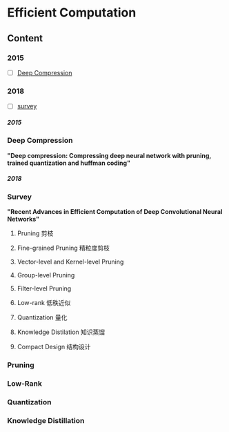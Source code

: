 # Efficient Computation
## Content
### 2015
- [ ] [Deep Compression](#deep-compression)

### 2018
- [ ] [survey](#survey)

##### 2015

### Deep Compression 

**"Deep compression: Compressing deep neural network with pruning, trained quantization and huffman coding"**
	


##### 2018

### Survey 

**"Recent Advances in Efficient Computation of Deep Convolutional Neural Networks"**
	
1. Pruning 剪枝
  
  1. Fine-grained Pruning 精粒度剪枝
  
  2. Vector-level and Kernel-level Pruning
  
  3. Group-level Pruning
  
  4. Filter-level Pruning

2. Low-rank 低秩近似

3. Quantization 量化

4. Knowledge Distilation 知识蒸馏

5. Compact Design 结构设计
	


### Pruning

### Low-Rank

### Quantization

### Knowledge Distillation
